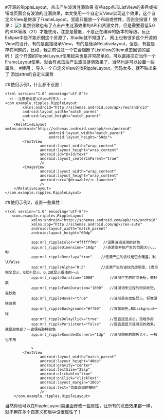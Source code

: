 #开源的RippleLayout，点击产生波浪涟漪效果
有些app点击ListView的条目或按钮或页面会有波浪的涟漪效果，本文使用一个自定义View实现这个效果，这个自定义View是继承了FrameLayout，里面只能放一个布局或控件，否则会报错！
效果：
![1](http://i.imgur.com/UAS5lQx.gif)
虽然谷歌也有了点击产生涟漪效果的API和资源文件，但是需要最低5.0的SDK等级（21）才能使用，注意是最低，不是正在编译的版本的等级。反正Eclipse中是不能识别这个资源了，Studio就不知道了。
网上也有很多这个开源的View的设计，有的是直接继承View，有的是继承Relativelayout，但是，有些是存在问题的，比如，我之前试过一个它会阻断了ListView的Item点击回调的监听！
这个开源的RippleLayout使用起来也是非常简单的，可以直接把它当作一个FrameLayout使用，就会有点击后产生波浪涟漪效果了，当然也是可以设置一些属性。
#使用：
导入一个自定义View的类RippleLayout，代码太多，就不贴出来了
添加attrs的自定义属性

##使用示例1，什么都不设置：
```
<?xml version="1.0" encoding="utf-8"?>
  <!--注意是自定义View的导入-->
<com.example.ripples.RippleLayout
        xmlns:android="http://schemas.android.com/apk/res/android"
        android:layout_width="match_parent"
        android:layout_height="match_parent"
        >
    <RelativeLayout xmlns:android="http://schemas.android.com/apk/res/android"
                    android:layout_width="match_parent"
                    android:layout_height="50dp">
        <TextView
                android:layout_width="wrap_content"
                android:layout_height="wrap_content"
                android:id="@+id/text"
                android:layout_centerInParent="true"
                />
        <ImageView
                android:layout_width="wrap_content"
                android:layout_height="wrap_content"
                android:src="@drawable/ic_launcher"
                />
    </RelativeLayout>
</com.example.ripples.RippleLayout>
```

##使用示例2，设置一些属性：
```
<?xml version="1.0" encoding="utf-8"?>
   <com.example.ripples.RippleLayout
			xmlns:android="http://schemas.android.com/apk/res/android"
            xmlns:app="http://schemas.android.com/apk/res-auto"
            android:layout_width="match_parent"
            android:layout_height="60dp"

            app:mrl_rippleColor="#ffffff00"  //设置波浪涟漪的颜色
            app:mrl_rippleDimension="10dp"   //涟漪刚开始产生的范围大小，。。dp
            app:mrl_rippleOverlay="true"	//涟漪产生的波纹是否会覆盖，默认false
            app:mrl_rippleAlpha="0.5"		//涟漪产生的波纹的透明度，1表示完全显示，0就不显示，0.2就显示很浅的一点
            app:mrl_rippleDuration="2000"		//涟漪产生的时间长短，毫秒数
            app:mrl_rippleFadeDuration="1000"	//涟漪消失过程的时间长短，毫秒数
            app:mrl_rippleHover="true"			//涟漪是否盘旋显示，好像没啥效果
            app:mrl_rippleBackground="#ff00"	//背景颜色,和backgroud一样
            app:mrl_rippleDelayClick="true"		//是否延迟点击，没啥作用
            app:mrl_ripplePersistent="false"	//是否是显示涟漪后的效果，就是颜色变了一直保持那种颜色
            app:mrl_rippleRoundedCorners="1dp"	//涟漪图形的圆角大小，一般也不用

            >
        <TextView
                android:layout_width="match_parent"
                android:layout_height="40dp"
                android:gravity="center"
                android:textSize="25sp"
                android:clickable="true"
                android:onClick="clickText"
                android:layout_margin="10dp"
                android:text="页面底部的按钮"
                />
    </com.example.ripples.RippleLayout>

```
当然你也可以在RippleLayout类里面修改一些属性，让所有的点击效果都一样，就不用在多个自定义布局中设置属性了！